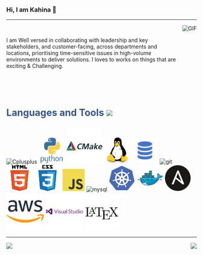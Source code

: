 ### Hi, I am Kahina 👋
<hr style="border-top: 0.5px; color:light-blue;">
<!--
**kahina227/kahina227** is a ✨ _special_ ✨ repository because its `README.md` (this file) appears on your GitHub profile.
-->
<img align="right" alt="GIF" src="https://github.com/arsentieva/arsentieva/blob/main/code.gif?raw=true" height="260" />
<!--<img alt="img" src="https://github.com/kahina227/kahina227/blob/main/dev.png?raw=true">-->

<br> 
 
<p align="left"> I am Well versed in collaborating with leadership and key stakeholders, and customer-facing, across departments and locations, prioritising time-sensitive issues in high-volume environments to deliver solutions. I loves to works on things that are exciting & Challenging.</p> 


<div style="margin-top: 100px;">
  <h3 style="color: rgb(52, 86, 139); font-size:25px;">Languages and Tools <img src="https://media.giphy.com/media/WUlplcMpOCEmTGBtBW/giphy.gif" width="30"></h3> 
</div>

<div>
 <img src="https://raw.githubusercontent.com/coderjojo/coderjojo/master/img/cpp.png" title="Cpluplus" alt="Cplusplus" width="70">
 <img src="https://github.com/devicons/devicon/blob/master/icons/python/python-original-wordmark.svg" title="Python" alt="Python" width="70" height="70"/>
 <img src="https://github.com/devicons/devicon/blob/master/icons/cmake/cmake-original-wordmark.svg" title="CMake" alt="CMake" width="95" height="95"/>
 <img src="https://raw.githubusercontent.com/devicons/devicon/master/icons/linux/linux-original.svg" title="linux" alt="linux" width="70">
 <img src="https://raw.githubusercontent.com/github/explore/80688e429a7d4ef2fca1e82350fe8e3517d3494d/topics/sql/sql.png" title="sql" alt="SQL" width="70"/>
 <img src="https://www.vectorlogo.zone/logos/git-scm/git-scm-icon.svg" title="git" alt="git" width="70"/>
 <img src="https://raw.githubusercontent.com/devicons/devicon/master/icons/html5/html5-original-wordmark.svg" title="html5" alt="html5" width="70"> 
 <img src="https://raw.githubusercontent.com/devicons/devicon/master/icons/css3/css3-original-wordmark.svg" title="css3" alt="css3" width="70" height="70"/>
 <img src="https://github.com/devicons/devicon/blob/master/icons/javascript/javascript-original.svg" title="JS" alt="JS" width="60" height="60"/>
 <img src="https://www.vectorlogo.zone/logos/mysql/mysql-ar21.svg" alt="mysql" width="70">
 <img src="https://github.com/devicons/devicon/blob/master/icons/kubernetes/kubernetes-plain.svg" title="Kubernetes" alt="Kubernetes" width="70" height="70"/>
 <img src="https://github.com/devicons/devicon/blob/master/icons/docker/docker-original.svg" title="docker" alt="docker" width="70" height="70"/>
 <img src="https://github.com/devicons/devicon/blob/master/icons/ansible/ansible-original.svg" title="ansible" alt="ansible" width="70" height="70"/>
 <img src="https://github.com/devicons/devicon/blob/master/icons/amazonwebservices/amazonwebservices-original-wordmark.svg" title="aws" alt="aws" width="100" height="100"/>
 <img src="https://github.com/devicons/devicon/blob/master/icons/visualstudio/visualstudio-plain-wordmark.svg" title="VS" alt="VS" width="100" height="100"/>
 <img src="https://github.com/devicons/devicon/blob/master/icons/latex/latex-original.svg" title="latex" alt="latex" width="90" height="90"/>
 

<hr style="height:2px; border-width:1; color:light-blue; background-color:gray">
  
<div>
  <img height="165" align="left" src="https://github-readme-stats.vercel.app/api?username=kahina227&show_icons=true&theme=vue&count_private=true" />
  <img align="right" src="https://github-readme-stats.vercel.app/api/top-langs/?username=kahina227&layout=compact&show_icons=true&theme=vue" />
</div>
